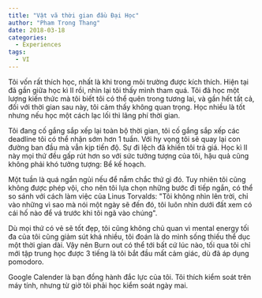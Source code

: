 ```yaml
---
title: "Vật vã thời gian đầu Đại Học"
author: "Pham Trong Thang"
date: 2018-03-18
categories:
  - Experiences
tags:
  - VI
---
```

Tôi vốn rất thích học, nhất là khi trong môi trường được kích thích.
Hiện tại đã gần giữa học kì II rồi, nhìn lại tôi thấy mình tham quá.
Tôi đã học một lượng kiến thức mà tôi biết tôi có thể quên trong tương lai, và gần hết tất cả, đối với thời gian sau này, tôi cảm thấy không quan trọng.
Học nhiều là tốt nhưng nếu học một cách lạc lối thì lãng phí thời gian.

Tôi đang cố gắng sắp xếp lại toàn bộ thời gian, tôi cố gắng sắp xếp các deadline tôi có thể nhận sớm hơn 1 tuần.
Với hy vọng tôi sẽ quay lại con đường ban đầu mà vẫn kịp tiến độ.
Sự đi lệch đã khiến tôi trả giá.
Học kì II này mọi thứ đều gấp rút hơn so với sức tưởng tượng của tôi, hậu quả cũng không phải khó tưởng tượng: Bể kế hoạch.

Một tuần là quá ngắn ngủi nếu để nắm chắc thứ gì đó. 
Tuy nhiên tôi cũng không được phép vội, cho nên tôi lựa chọn những bước đi tiếp ngắn, có thể so sánh với cách làm việc của Linus Torvalds: "Tôi không nhìn lên trời, chỉ vào những vì sao mà nói một ngày sẽ đến đó, tôi luôn nhìn dưới đất xem có cái hố nào để vá trước khi tôi ngã vào chúng". 

Dù mọi thứ có vẻ sẽ tốt đẹp, tôi cũng không chủ quan vì mental energy tối đa của tôi cũng giảm sút khá nhiều, tôi đoán là do mình sống thiếu thể dục một thời gian dài.
Vậy nên Burn out có thể tới bất cứ lúc nào, tối qua tôi chỉ mới tập trung học được 3 tiếng là tôi bắt đầu mất cảm giác, dù đã áp dụng pomodoro.

Google Calender là bạn đồng hành đắc lực của tôi. Tôi thích kiểm soát trên máy tính, nhưng từ giờ tôi phải học kiểm soát ngày mai.
